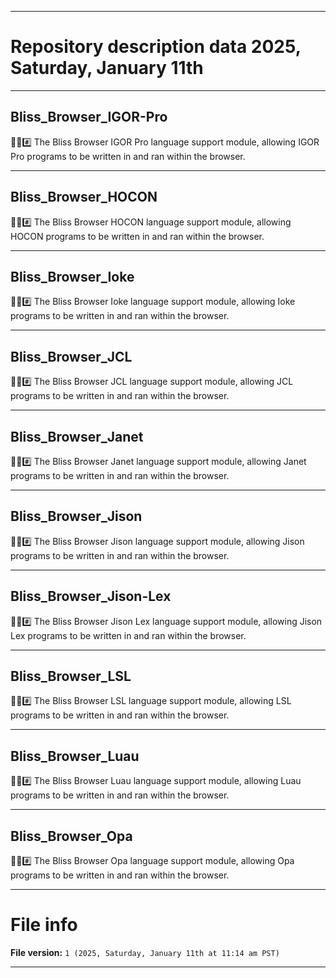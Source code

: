 
***

# Repository description data 2025, Saturday, January 11th

---

## Bliss_Browser_IGOR-Pro

🌳️🌐️#️⃣️ The Bliss Browser IGOR Pro language support module, allowing IGOR Pro programs to be written in and ran within the browser.

---

## Bliss_Browser_HOCON

🌳️🌐️#️⃣️ The Bliss Browser HOCON language support module, allowing HOCON programs to be written in and ran within the browser.

---

## Bliss_Browser_Ioke

🌳️🌐️#️⃣️ The Bliss Browser Ioke language support module, allowing Ioke programs to be written in and ran within the browser.

---

## Bliss_Browser_JCL

🌳️🌐️#️⃣️ The Bliss Browser JCL language support module, allowing JCL programs to be written in and ran within the browser.

---

## Bliss_Browser_Janet

🌳️🌐️#️⃣️ The Bliss Browser Janet language support module, allowing Janet programs to be written in and ran within the browser.

---

## Bliss_Browser_Jison

🌳️🌐️#️⃣️ The Bliss Browser Jison language support module, allowing Jison programs to be written in and ran within the browser.

---

## Bliss_Browser_Jison-Lex

🌳️🌐️#️⃣️ The Bliss Browser Jison Lex language support module, allowing Jison Lex programs to be written in and ran within the browser.

---

## Bliss_Browser_LSL

🌳️🌐️#️⃣️ The Bliss Browser LSL language support module, allowing LSL programs to be written in and ran within the browser.

---

## Bliss_Browser_Luau

🌳️🌐️#️⃣️ The Bliss Browser Luau language support module, allowing Luau programs to be written in and ran within the browser.

---

## Bliss_Browser_Opa

🌳️🌐️#️⃣️ The Bliss Browser Opa language support module, allowing Opa programs to be written in and ran within the browser.

***

# File info

**File version:** `1 (2025, Saturday, January 11th at 11:14 am PST)`

***

